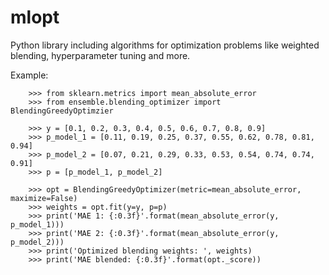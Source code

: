 # mlopt

Python library including algorithms for optimization problems like weighted blending, hyperparameter tuning and more.

Example:

        >>> from sklearn.metrics import mean_absolute_error
        >>> from ensemble.blending_optimizer import BlendingGreedyOptimzier

        >>> y = [0.1, 0.2, 0.3, 0.4, 0.5, 0.6, 0.7, 0.8, 0.9]
        >>> p_model_1 = [0.11, 0.19, 0.25, 0.37, 0.55, 0.62, 0.78, 0.81, 0.94]
        >>> p_model_2 = [0.07, 0.21, 0.29, 0.33, 0.53, 0.54, 0.74, 0.74, 0.91]
        >>> p = [p_model_1, p_model_2]

        >>> opt = BlendingGreedyOptimizer(metric=mean_absolute_error, maximize=False)
        >>> weights = opt.fit(y=y, p=p)
        >>> print('MAE 1: {:0.3f}'.format(mean_absolute_error(y, p_model_1)))
        >>> print('MAE 2: {:0.3f}'.format(mean_absolute_error(y, p_model_2)))
        >>> print('Optimized blending weights: ', weights)
        >>> print('MAE blended: {:0.3f}'.format(opt._score))
